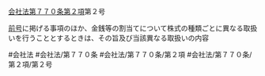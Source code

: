 [会社法第７７０条第２項](会社法＿＿＿＿第７７０条第２項)第２号

[前号](会社法＿＿＿＿第７７０条第２項第１号)に掲げる事項のほか、金銭等の割当てについて株式の種類ごとに異なる取扱いを行うこととするときは、その旨及び当該異なる取扱いの内容


#会社法
#会社法/第７７０条
#会社法/第７７０条/第２項
#会社法/第７７０条/第２項/第２号
